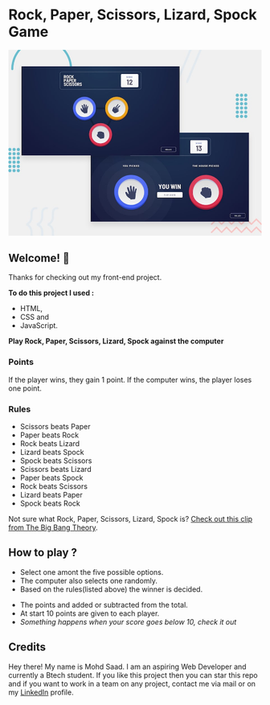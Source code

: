 # Rock, Paper, Scissors, Lizard, Spock Game

![Design preview for the Rock, Paper, Scissors coding challenge](./design/desktop-preview.jpg)

## Welcome! 👋

Thanks for checking out my front-end project.

**To do this project I used :**

- HTML,
- CSS and
- JavaScript.

**Play Rock, Paper, Scissors, Lizard, Spock against the computer**

### Points

If the player wins, they gain 1 point. If the computer wins, the player loses one point.

### Rules

- Scissors beats Paper
- Paper beats Rock
- Rock beats Lizard
- Lizard beats Spock
- Spock beats Scissors
- Scissors beats Lizard
- Paper beats Spock
- Rock beats Scissors
- Lizard beats Paper
- Spock beats Rock

Not sure what Rock, Paper, Scissors, Lizard, Spock is? [Check out this clip from The Big Bang Theory](https://www.youtube.com/watch?v=iSHPVCBsnLw).

## How to play ?

- Select one amont the five possible options.
- The computer also selects one randomly.
- Based on the rules(listed above) the winner is decided.

* The points and added or subtracted from the total.
* At start 10 points are given to each player.
* _Something happens when your score goes below 10, check it out_

## Credits

Hey there! My name is Mohd Saad. I am an aspiring Web Developer and currently a Btech student.
If you like this project then you can star this repo and if you want to work in a team on any project, contact me via mail or on my [LinkedIn](https://www.linkedin.com/in/webdevmsaad/) profile.
